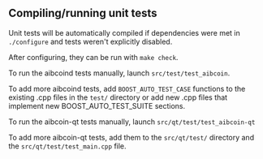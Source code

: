 Compiling/running unit tests
------------------------------------

Unit tests will be automatically compiled if dependencies were met in `./configure`
and tests weren't explicitly disabled.

After configuring, they can be run with `make check`.

To run the aibcoind tests manually, launch `src/test/test_aibcoin`.

To add more aibcoind tests, add `BOOST_AUTO_TEST_CASE` functions to the existing
.cpp files in the `test/` directory or add new .cpp files that
implement new BOOST_AUTO_TEST_SUITE sections.

To run the aibcoin-qt tests manually, launch `src/qt/test/test_aibcoin-qt`

To add more aibcoin-qt tests, add them to the `src/qt/test/` directory and
the `src/qt/test/test_main.cpp` file.
